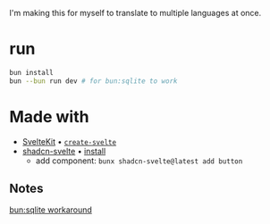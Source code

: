 I'm making this for myself to translate to multiple languages at once.

# run

```sh
bun install
bun --bun run dev # for bun:sqlite to work
```

# Made with
-  [SvelteKit](http://kit.svelte.dev) • [`create-svelte`](https://github.com/sveltejs/kit/tree/master/packages/create-svelte)
- [shadcn-svelte](https://www.shadcn-svelte.com) • [install](https://www.shadcn-svelte.com/docs/installation)
	- add component:
		```bunx shadcn-svelte@latest add button```

## Notes
[bun:sqlite workaround](https://github.com/oven-sh/bun/issues/4704)
